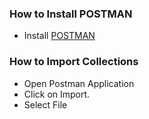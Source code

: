 ### How to Install POSTMAN
* Install [POSTMAN](https://www.postman.com/downloads/)

### How to Import Collections
* Open Postman Application
* Click on Import.
* Select File

